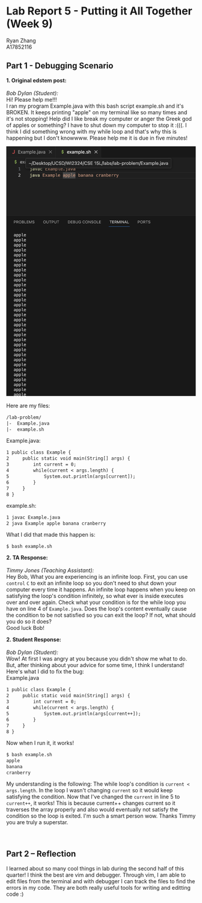 Lab Report 5 - Putting it All Together (Week 9)
========
Ryan Zhang <br> A17852116

Part 1 - Debugging Scenario
--------
**1. Original edstem post: <br> <br>**
*Bob Dylan (Student):<br>*
Hi! Please help me!!! <br> I ran my program Example.java with this bash script example.sh and it's BROKEN. It keeps printing "apple" on my terminal like so many times and it's not stopping! Help did I like break my computer or anger the Greek god of apples or something? I have to shut down my computer to stop it :(((. I think I did something wrong with my while loop and that's why this is happening but I don't knowwww. Please help me it is due in five minutes!

![bug](images/bug.jpg)<br>

Here are my files:
```
/lab-problem/
|-  Example.java
|-  example.sh
```
Example.java:
```
1 public class Example {
2     public static void main(String[] args) {
3         int current = 0;
4         while(current < args.length) {
5             System.out.println(args[current]);
6         }
7     }
8 }
```
example.sh:
```
1 javac Example.java
2 java Example apple banana cranberry
```
What I did that made this happen is:
```
$ bash example.sh
```

**2. TA Response: <br> <br>**
*Timmy Jones (Teaching Assistant): <br>*
Hey Bob, What you are experiencing is an infinite loop. First, you can use `control` `C` to exit an infinite loop so you don't need to shut down your computer every time it happens. An infinite loop happens when you keep on satisfying the loop's condition infinitely, so what ever is inside executes over and over again. Check what your condition is for the while loop you have on line 4 of `Example.java`. Does the loop's content eventually cause the condition to be not satisfied so you can exit the loop? If not, what should you do so it does? <br> Good luck Bob!

**2. Student Response: <br> <br>**
*Bob Dylan (Student):<br>*
Wow! At first I was angry at you because you didn't show me what to do. But, after thinking about your advice for some time, I think I understand! Here's what I did to fix the bug: <br> 
Example.java
```
1 public class Example {
2     public static void main(String[] args) {
3         int current = 0;
4         while(current < args.length) {
5             System.out.println(args[current++]);
6         }
7     }
8 }
```
Now when I run it, it works!
```
$ bash example.sh
apple
banana
cranberry
```
My understanding is the following: The while loop's condition is `current < args.length`. In the loop I wasn't changing `current` so it would keep satisfying the condition. Now that I've changed the `current` in line 5 to `current++`, it works! This is because current++ changes current so it traverses the array properly and also would eventually not satisfy the condition so the loop is exited. I'm such a smart person wow. Thanks Timmy you are truly a superstar.  
<br><br>

Part 2 – Reflection
--------
I learned about so many cool things in lab during the second half of this quarter! I think the best are vim and debugger. Through vim, I am able to edit files from the terminal and with debugger I can track the files to find the errors in my code. They are both really useful tools for writing and editting code :)
